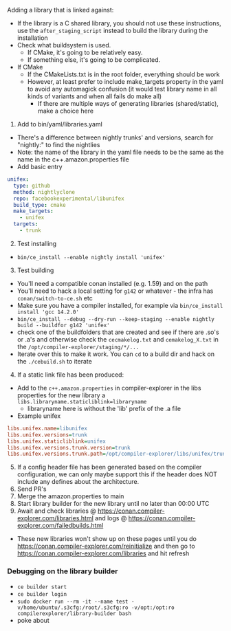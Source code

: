 Adding a library that is linked against:

- If the library is a C shared library, you should not use these instructions, use the `after_staging_script` instead to
  build the library during the installation
- Check what buildsystem is used.
  - If CMake, it's going to be relatively easy.
  - If something else, it's going to be complicated.
- If CMake
  - If the CMakeLists.txt is in the root folder, everything should be work
  - However, at least prefer to include make_targets property in the yaml to avoid any automagick confusion (it would
    test library name in all kinds of variants and when all fails do make all)
    - If there are multiple ways of generating libraries (shared/static), make a choice here

1. Add to bin/yaml/libraries.yaml

- There's a difference between nightly trunks' and versions, search for "nightly:" to find the nightlies
- Note: the name of the library in the yaml file needs to be the same as the name in the c++.amazon.properties file
- Add basic entry

```yaml
unifex:
  type: github
  method: nightlyclone
  repo: facebookexperimental/libunifex
  build_type: cmake
  make_targets:
    - unifex
  targets:
    - trunk
```

2. Test installing

- `bin/ce_install --enable nightly install 'unifex'`

3. Test building

- You'll need a compatible conan installed (e.g. 1.59) and on the path
- You'll need to hack a local setting for `g142` or whatever - the infra has `conan/switch-to-ce.sh` etc
- Make sure you have a compiler installed, for example via `bin/ce_install install 'gcc 14.2.0'`
- `bin/ce_install --debug --dry-run --keep-staging --enable nightly build --buildfor g142 'unifex'`
- check one of the buildfolders that are created and see if there are .so's or .a's and otherwise check the
  `cecmakelog.txt` and `cemakelog_X.txt` in the `/opt/compiler-explorer/staging/*/...`
- Iterate over this to make it work. You can `cd` to a build dir and hack on the `./cebuild.sh` to iterate

4. If a static link file has been produced:

- Add to the `c++.amazon.properties` in compiler-explorer in the libs properties for the new library a
  `libs.libraryname.staticliblink=libraryname`
  - libraryname here is without the 'lib' prefix of the .a file
- Example unifex

```ini
libs.unifex.name=libunifex
libs.unifex.versions=trunk
libs.unifex.staticliblink=unifex
libs.unifex.versions.trunk.version=trunk
libs.unifex.versions.trunk.path=/opt/compiler-explorer/libs/unifex/trunk/include
```

5. If a config header file has been generated based on the compiler configuration, we can only maybe support this if the
   header does NOT include any defines about the architecture.
6. Send PR's
7. Merge the amazon.properties to main
8. Start library builder for the new library until no later than 00:00 UTC
9. Await and check libraries @ https://conan.compiler-explorer.com/libraries.html and logs @
   https://conan.compiler-explorer.com/failedbuilds.html

- These new libraries won't show up on these pages until you do https://conan.compiler-explorer.com/reinitialize and
  then go to https://conan.compiler-explorer.com/libraries and hit refresh


### Debugging on the library builder
- `ce builder start`
- `ce builder login`
- `sudo docker run --rm -it --name test -v/home/ubuntu/.s3cfg:/root/.s3cfg:ro -v/opt:/opt:ro compilerexplorer/library-builder bash`
- poke about
